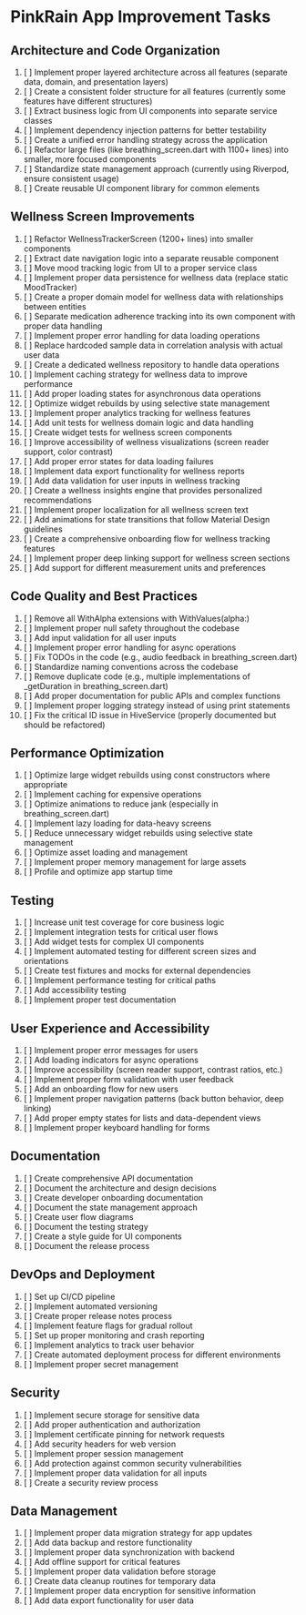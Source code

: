 # PinkRain App Improvement Tasks

## Architecture and Code Organization
1. [ ] Implement proper layered architecture across all features (separate data, domain, and presentation layers)
2. [ ] Create a consistent folder structure for all features (currently some features have different structures)
3. [ ] Extract business logic from UI components into separate service classes
4. [ ] Implement dependency injection patterns for better testability
5. [ ] Create a unified error handling strategy across the application
6. [ ] Refactor large files (like breathing_screen.dart with 1100+ lines) into smaller, more focused components
7. [ ] Standardize state management approach (currently using Riverpod, ensure consistent usage)
8. [ ] Create reusable UI component library for common elements

## Wellness Screen Improvements
1. [ ] Refactor WellnessTrackerScreen (1200+ lines) into smaller components
2. [ ] Extract date navigation logic into a separate reusable component
3. [ ] Move mood tracking logic from UI to a proper service class
4. [ ] Implement proper data persistence for wellness data (replace static MoodTracker)
5. [ ] Create a proper domain model for wellness data with relationships between entities
6. [ ] Separate medication adherence tracking into its own component with proper data handling
7. [ ] Implement proper error handling for data loading operations
8. [ ] Replace hardcoded sample data in correlation analysis with actual user data
9. [ ] Create a dedicated wellness repository to handle data operations
10. [ ] Implement caching strategy for wellness data to improve performance
11. [ ] Add proper loading states for asynchronous data operations
12. [ ] Optimize widget rebuilds by using selective state management
13. [ ] Implement proper analytics tracking for wellness features
14. [ ] Add unit tests for wellness domain logic and data handling
15. [ ] Create widget tests for wellness screen components
16. [ ] Improve accessibility of wellness visualizations (screen reader support, color contrast)
17. [ ] Add proper error states for data loading failures
18. [ ] Implement data export functionality for wellness reports
19. [ ] Add data validation for user inputs in wellness tracking
20. [ ] Create a wellness insights engine that provides personalized recommendations
21. [ ] Implement proper localization for all wellness screen text
22. [ ] Add animations for state transitions that follow Material Design guidelines
23. [ ] Create a comprehensive onboarding flow for wellness tracking features
24. [ ] Implement proper deep linking support for wellness screen sections
25. [ ] Add support for different measurement units and preferences

## Code Quality and Best Practices
1. [ ] Remove all WithAlpha extensions with WithValues(alpha:)
2. [ ] Implement proper null safety throughout the codebase
3. [ ] Add input validation for all user inputs
4. [ ] Implement proper error handling for async operations
5. [ ] Fix TODOs in the code (e.g., audio feedback in breathing_screen.dart)
6. [ ] Standardize naming conventions across the codebase
7. [ ] Remove duplicate code (e.g., multiple implementations of _getDuration in breathing_screen.dart)
8. [ ] Add proper documentation for public APIs and complex functions
9. [ ] Implement proper logging strategy instead of using print statements
10. [ ] Fix the critical ID issue in HiveService (properly documented but should be refactored)

## Performance Optimization
1. [ ] Optimize large widget rebuilds using const constructors where appropriate
2. [ ] Implement caching for expensive operations
3. [ ] Optimize animations to reduce jank (especially in breathing_screen.dart)
4. [ ] Implement lazy loading for data-heavy screens
5. [ ] Reduce unnecessary widget rebuilds using selective state management
6. [ ] Optimize asset loading and management
7. [ ] Implement proper memory management for large assets
8. [ ] Profile and optimize app startup time

## Testing
1. [ ] Increase unit test coverage for core business logic
2. [ ] Implement integration tests for critical user flows
3. [ ] Add widget tests for complex UI components
4. [ ] Implement automated testing for different screen sizes and orientations
5. [ ] Create test fixtures and mocks for external dependencies
6. [ ] Implement performance testing for critical paths
7. [ ] Add accessibility testing
8. [ ] Implement proper test documentation

## User Experience and Accessibility
1. [ ] Implement proper error messages for users
2. [ ] Add loading indicators for async operations
3. [ ] Improve accessibility (screen reader support, contrast ratios, etc.)
4. [ ] Implement proper form validation with user feedback
5. [ ] Add an onboarding flow for new users
6. [ ] Implement proper navigation patterns (back button behavior, deep linking)
7. [ ] Add proper empty states for lists and data-dependent views
8. [ ] Implement proper keyboard handling for forms

## Documentation
1. [ ] Create comprehensive API documentation
2. [ ] Document the architecture and design decisions
3. [ ] Create developer onboarding documentation
4. [ ] Document the state management approach
5. [ ] Create user flow diagrams
6. [ ] Document the testing strategy
7. [ ] Create a style guide for UI components
8. [ ] Document the release process

## DevOps and Deployment
1. [ ] Set up CI/CD pipeline
2. [ ] Implement automated versioning
3. [ ] Create proper release notes process
4. [ ] Implement feature flags for gradual rollout
5. [ ] Set up proper monitoring and crash reporting
6. [ ] Implement analytics to track user behavior
7. [ ] Create automated deployment process for different environments
8. [ ] Implement proper secret management

## Security
1. [ ] Implement secure storage for sensitive data
2. [ ] Add proper authentication and authorization
3. [ ] Implement certificate pinning for network requests
4. [ ] Add security headers for web version
5. [ ] Implement proper session management
6. [ ] Add protection against common security vulnerabilities
7. [ ] Implement proper data validation for all inputs
8. [ ] Create a security review process

## Data Management
1. [ ] Implement proper data migration strategy for app updates
2. [ ] Add data backup and restore functionality
3. [ ] Implement proper data synchronization with backend
4. [ ] Add offline support for critical features
5. [ ] Implement proper data validation before storage
6. [ ] Create data cleanup routines for temporary data
7. [ ] Implement proper data encryption for sensitive information
8. [ ] Add data export functionality for user data
